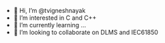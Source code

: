 - 👋 Hi, I’m @tvigneshnayak
- 👀 I’m interested in C and C++
- 🌱 I’m currently learning ...
- 💞️ I’m looking to collaborate on DLMS and IEC61850

<!---
tvigneshnayak/tvigneshnayak is a ✨ special ✨ repository because its `README.md` (this file) appears on your GitHub profile.
You can click the Preview link to take a look at your changes.
--->
